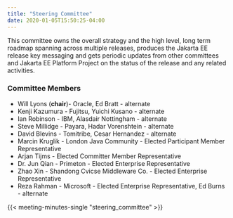 ```yaml
---
title: "Steering Committee"
date: 2020-01-05T15:50:25-04:00
---
```


This committee owns the overall strategy and the high level, long term roadmap spanning across multiple releases, produces the Jakarta EE release key messaging and gets periodic updates from other committees and Jakarta EE Platform Project on the status of the release and any related activities.

<!--more-->

### Committee Members

* Will Lyons (**chair**)- Oracle, Ed Bratt - alternate
* Kenji Kazumura - Fujitsu, Yuichi Kusano - alternate
* Ian Robinson - IBM, Alasdair Nottingham - alternate
* Steve Millidge - Payara, Hadar Vorenshtein - alternate
* David Blevins - Tomitribe, Cesar Hernandez - alternate
* Marcin Kruglik - London Java Community - Elected Participant Member Representative
* Arjan Tijms - Elected Committer Member Representative
* Dr. Jun Qian - Primeton - Elected Enterprise Representative
* Zhao Xin - Shandong Cvicse Middleware Co. - Elected Enterprise Representative
* Reza Rahman - Microsoft - Elected Enterprise Representative, Ed Burns - alternate

{{< meeting-minutes-single "steering_committee" >}}